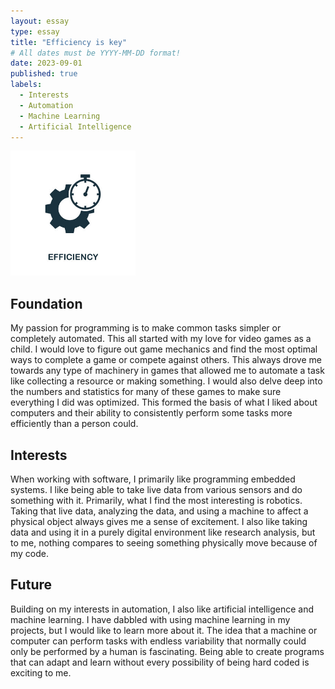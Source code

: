 ```yaml
---
layout: essay
type: essay
title: "Efficiency is key"
# All dates must be YYYY-MM-DD format!
date: 2023-09-01
published: true
labels:
  - Interests
  - Automation
  - Machine Learning
  - Artificial Intelligence
---
```


<img width="200px" class="rounded float-start pe-4" src="../img/interests/efficiency.jpg">

## Foundation

My passion for programming is to make common tasks simpler or completely automated. This all started with my love for video games as a child. I would love to figure out game mechanics and find the most optimal ways to complete a game or compete against others. This always drove me towards any type of machinery in games that allowed me to automate a task like collecting a resource or making something. I would also delve deep into the numbers and statistics for many of these games to make sure everything I did was optimized. This formed the basis of what I liked about computers and their ability to consistently perform some tasks more efficiently than a person could.

## Interests

When working with software, I primarily like programming embedded systems. I like being able to take live data from various sensors and do something with it. Primarily, what I find the most interesting is robotics. Taking that live data, analyzing the data, and using a machine to affect a physical object always gives me a sense of excitement. I also like taking data and using it in a purely digital environment like research analysis, but to me, nothing compares to seeing something physically move because of my code.

## Future

Building on my interests in automation, I also like artificial intelligence and machine learning. I have dabbled with using machine learning in my projects, but I would like to learn more about it. The idea that a machine or computer can perform tasks with endless variability that normally could only be performed by a human is fascinating. Being able to create programs that can adapt and learn without every possibility of being hard coded is exciting to me.
